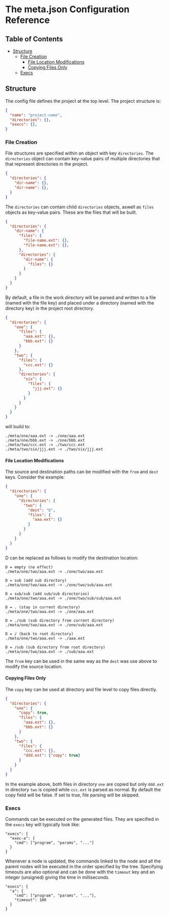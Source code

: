 # The meta.json Configuration Reference

## Table of Contents

* [Structure](https://github.com/oligoden/meta/blob/master/meta.json-Reference.md#structure)
  * [File Creation](https://github.com/oligoden/meta/blob/master/meta.json-Reference.md#file-creation)
    * [File Location Modifications](https://github.com/oligoden/meta/blob/master/meta.json-Reference.md#file-location-modifications)
    * [Copying Files Only](https://github.com/oligoden/meta/blob/master/meta.json-Reference.md#copying-files-only)
  * [Execs](https://github.com/oligoden/meta/blob/master/meta.json-Reference.md#execs)

## Structure

The config file defines the project at the top level. The project structure is:

```json
{
  "name": "project-name",
  "directories": {},
  "execs": {},
}
```

### File Creation

File structures are specified within an object with key `directories`.
The `directories` object can contain key-value pairs of multiple directories
that that represent directories in the project.

```json
{
  "directories": {
    "dir-name": {},
    "dir-name": {},
  }
}
```

The `directories` can contain child `directories` objects, aswell as `files` objects as key-value pairs.
These are the files that will be built.

```json
{
  "directories": {
    "dir-name": {
      "files": {
        "file-name.ext": {},
        "file-name.ext": {},
      },
      "directories": {
        "dir-name": {
          "files": {}
        }
      }
    }
  }
}
```

By default, a file in the work directory
will be parsed and written to a file (named with the file key)
and placed under a directory (named with the directory key)
in the project root directory.

```json
{
  "directories": {
    "one": {
      "files": {
        "aaa.ext": {},
        "bbb.ext": {}
      }
    },
    "two": {
      "files": {
        "ccc.ext": {}
      },
      "directories": {
        "six": {
          "files": {
            "jjj.ext": {}
          }
        }
      }
    }
  }
}
```
will build to:

```
./meta/one/aaa.ext -> ./one/aaa.ext
./meta/one/bbb.ext -> ./one/bbb.ext
./meta/two/ccc.ext -> ./two/ccc.ext
./meta/two/six/jjj.ext -> ./two/six/jjj.ext
```

#### File Location Modifications

The source and destination paths can be modified with the `from` and `dest` keys. Consider the example:

```json
{
  "directories": {
    "one": {
      "directories": {
        "two": {
          "dest": "D",
          "files": {
            "aaa.ext": {}
          }
        }
      }
    }
  }
}
```

D can be replaced as follows to modify the destination location:
```
D = empty (no effect)
./meta/one/two/aaa.ext -> ./one/two/aaa.ext

D = sub (add sub directory)
./meta/one/two/aaa.ext -> ./one/two/sub/aaa.ext

D = sub/sub (add sub/sub directories)
./meta/one/two/aaa.ext -> ./one/two/sub/sub/aaa.ext

D = . (stay in current directory)
./meta/one/two/aaa.ext -> ./one/aaa.ext

D = ./sub (sub directory from current directory)
./meta/one/two/aaa.ext -> ./one/sub/aaa.ext

D = / (back to root directory)
./meta/one/two/aaa.ext -> ./aaa.ext

D = /sub (sub directory from root directory)
./meta/one/two/aaa.ext -> ./sub/aaa.ext
```

The `from` key can be used in the same way as the `dest` was use above to modify the source location.

#### Copying Files Only

The `copy` key can be used at directory and file level to copy files directly.

```json
{
  "directories": {
    "one": {
      "copy": true,
      "files": {
        "aaa.ext": {},
        "bbb.ext": {}
      }
    },
    "two": {
      "files": {
        "ccc.ext": {},
        "ddd.ext": {"copy": true}
      }
    }
  }
}
```

In the example above, both files in directory `one` are copied but only `ddd.ext`
in directory `two` is copied while `ccc.ext` is parsed as normal.
By default the copy field will be false. If set to true, file parsing will be
skipped.

### Execs

Commands can be executed on the generated files. They are specified in the
`execs` key will typically look like:

```
"execs": {
  "exec-a": {
    "cmd": ["program", "params", "..."]
  }
}
```

Whenever a node is updated, the commands linked to the node and all the parent
nodes will be executed in the order specified by the tree. Specifying timeouts
are also optional and can be done with the `timeout` key and an integer
(unsigned) giving the time in milliseconds.

```
"execs": {
  "a": {
    "cmd": ["program", "params", "..."],
    "timeout": 100
  }
}
```